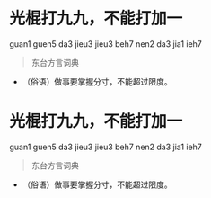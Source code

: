 # 光棍打九九，不能打加一
guan1 guen5 da3 jieu3 jieu3 beh7 nen2 da3 jia1 ieh7
> 东台方言词典
- （俗语）做事要掌握分寸，不能超过限度。

# 光棍打九九，不能打加一
guan1 guen5 da3 jieu3 jieu3 beh7 nen2 da3 jia1 ieh7
> 东台方言词典
- （俗语）做事要掌握分寸，不能超过限度。
